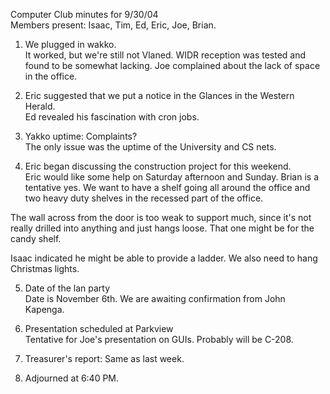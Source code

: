 Computer Club minutes for 9/30/04<br>
Members present: Isaac, Tim, Ed, Eric, Joe, Brian.<p>

1. We plugged in wakko. <br>
It worked, but we're still not Vlaned.  WIDR reception was tested and found to
be somewhat lacking.  Joe complained about the lack of space in the office.<p>

2. Eric suggested that we put a notice in the Glances in the Western
Herald.<br>
Ed revealed his fascination with cron jobs.<p>

3. Yakko uptime: Complaints?<br>
The only issue was the uptime of the University and CS nets.<p>

4. Eric began discussing the construction project for this weekend.<br>
Eric would like some help on Saturday afternoon and Sunday.  Brian is a
tentative yes.  We want to have a shelf going all around the office and two
heavy duty shelves in the recessed part of the office.<p>

The wall across from the door is too weak to support much, since it's not
really drilled into anything and just hangs loose.  That one might be for the
candy shelf.<p>

Isaac indicated he might be able to provide a ladder.  We also need to hang
Christmas lights.<p>

5. Date of the lan party<br>
Date is November 6th.  We are awaiting confirmation from John Kapenga.<p>

6. Presentation scheduled at Parkview<br>
Tentative for Joe's presentation on GUIs.  Probably will be C-208.<p>

7. Treasurer's report: Same as last week.<p>

8. Adjourned at 6:40 PM.<p>

